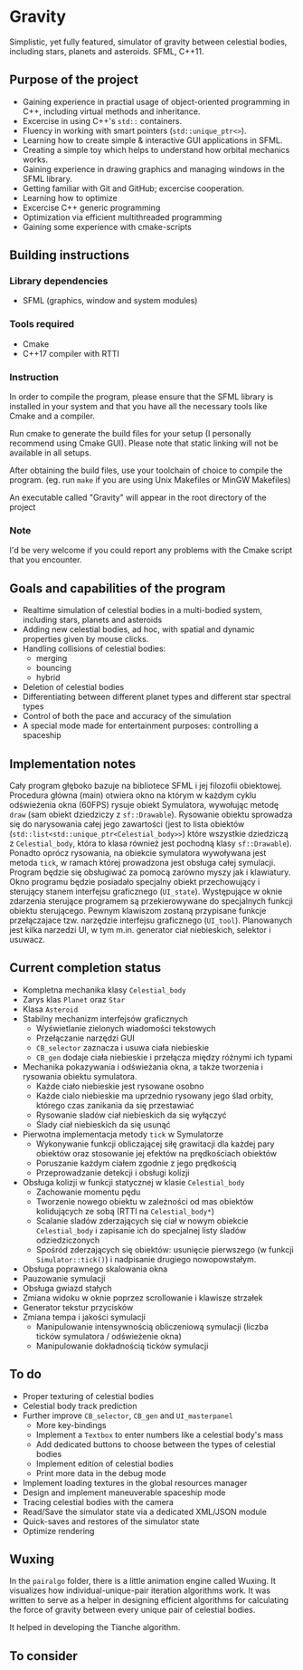 # Gravity
Simplistic, yet fully featured, simulator of gravity between celestial bodies, including stars, planets and asteroids.
SFML, C++11.

## Purpose of the project
* Gaining experience in practial usage of object-oriented programming in C++, including virtual methods and inheritance.
* Excercise in using C++'s `std::` containers.
* Fluency in working with smart pointers (`std::unique_ptr<>`).
* Learning how to create simple & interactive GUI applications in SFML.
* Creating a simple toy which helps to understand how orbital mechanics works.
* Gaining experience in drawing graphics and managing windows in the SFML library.
* Getting familiar with Git and GitHub; excercise cooperation.
* Learning how to optimize
* Excercise C++ generic programming
* Optimization via efficient multithreaded programming
* Gaining some experience with cmake-scripts

## Building instructions
### Library dependencies
* SFML (graphics, window and system modules)
### Tools required
* Cmake
* C++17 compiler with RTTI
### Instruction
In order to compile the program, please ensure that the SFML library is installed in your system and that you have all the necessary tools like Cmake and a compiler.

Run cmake to generate the build files for your setup (I personally recommend using Cmake GUI).
Please note that static linking will not be available in all setups.

After obtaining the build files, use your toolchain of choice to compile the program.
(eg. run `make` if you are using Unix Makefiles or MinGW Makefiles)

An executable called "Gravity" will appear in the root directory of the project

### Note
I'd be very welcome if you could report any problems with the Cmake script that you encounter.

## Goals and capabilities of the program
* Realtime simulation of celestial bodies in a multi-bodied system, including stars, planets and asteroids
* Adding new celestial bodies, ad hoc, with spatial and dynamic properties given by mouse clicks.
* Handling collisions of celestial bodies:
	* merging
	* bouncing
	* hybrid
* Deletion of celestial bodies
* Differentiating between different planet types and different star spectral types
* Control of both the pace and accuracy of the simulation
* A special mode made for entertainment purposes: controlling a spaceship
## Implementation notes
Cały program głęboko bazuje na bibliotece SFML i jej filozofii obiektowej.
Procedura główna (main) otwiera okno na którym w każdym cyklu odświeżenia okna (60FPS) rysuje obiekt Symulatora, wywołując metodę `draw` (sam obiekt dziedziczy z `sf::Drawable`). Rysowanie obiektu sprowadza się do narysowania całej jego zawartości (jest to lista obiektów (`std::list<std::unique_ptr<Celestial_body>>`) które wszystkie dziedziczą z `Celestial_body`, która to klasa również jest pochodną klasy `sf::Drawable`). Ponadto oprócz rysowania, na obiekcie symulatora wywoływana jest metoda `tick`, w ramach której prowadzona jest obsługa całej symulacji.
Program będzie się obsługiwać za pomocą zarówno myszy jak i klawiatury. Okno programu będzie posiadało specjalny obiekt przechowujący i sterujący stanem interfejsu graficznego (`UI_state`). Występujące w oknie zdarzenia sterujące programem są przekierowywane do specjalnych funkcji obiektu sterującego. Pewnym klawiszom zostaną przypisane funkcje przełączajace tzw. narzędzie interfejsu graficznego (`UI_tool`). Planowanych jest kilka narzedzi UI, w tym m.in. generator ciał niebieskich, selektor i usuwacz.
## Current completion status
* Kompletna mechanika klasy `Celestial_body`
* Zarys klas `Planet` oraz `Star`
* Klasa `Asteroid`
* Stabilny mechanizm interfejsów graficznych
	* Wyświetlanie zielonych wiadomości tekstowych
	* Przełączanie narzędzi GUI
	* `CB_selector` zaznacza i usuwa ciała niebieskie
	* `CB_gen` dodaje ciała niebieskie i przełącza między różnymi ich typami
* Mechanika pokazywania i odświeżania okna, a także tworzenia i rysowania obiektu symulatora.
	* Każde ciało niebieskie jest rysowane osobno
	* Każde cialo niebieskie ma uprzednio rysowany jego ślad orbity, którego czas zanikania da się przestawiać
	* Rysowanie sladów ciał niebieskich da się wyłączyć
	* Ślady ciał niebieskich da się usunąć
* Pierwotna implementacja metody `tick` w Symulatorze
	* Wykonywanie funkcji obliczającej siłę grawitacji dla każdej pary obiektów oraz stosowanie jej efektów na prędkościach obiektów
	* Poruszanie każdym ciałem zgodnie z jego prędkością
	* Przeprowadzanie detekcji i obsługi kolizji
* Obsługa kolizji w funkcji statycznej w klasie `Celestial_body`
	* Zachowanie momentu pędu
	* Tworzenie nowego obiektu w zależności od mas obiektów kolidujących ze sobą (RTTI na `Celestial_body*`)
	* Scalanie sladów zderzających się ciał w nowym obiekcie `Celestial_body` i zapisanie ich do specjalnej listy śladów odziedziczonych
	* Spośród zderzających się obiektów: usunięcie pierwszego (w funkcji `Simulator::tick()`) i nadpisanie drugiego nowopowstałym.
* Obsługa poprawnego skalowania okna
* Pauzowanie symulacji
* Obsługa gwiazd stałych
* Zmiana widoku w oknie poprzez scrollowanie i klawisze strzałek
* Generator tekstur przycisków
* Zmiana tempa i jakości symulacji
	* Manipulowanie intensywnością obliczeniową symulacji (liczba ticków symulatora / odświeżenie okna)
	* Manipulowanie dokładnością ticków symulacji
## To do
* Proper texturing of celestial bodies
* Celestial body track prediction
* Further improve `CB_selector`, `CB_gen` and `UI_masterpanel`
	* More key-bindings
	* Implement a `Textbox` to enter numbers like a celestial body's mass
	* Add dedicated buttons to choose between the types of celestial bodies
	* Implement edition of celestial bodies
	* Print more data in the debug mode
* Implement loading textures in the global resources manager
* Design and implement maneuverable spaceship mode
* Tracing celestial bodies with the camera
* Read/Save the simulator state via a dedicated XML/JSON module
* Quick-saves and restores of the simulator state
* Optimize rendering
## Wuxing
In the `pairalgo` folder, there is a little animation engine called Wuxing. It visualizes how individual-unique-pair iteration algorithms work. It was written to serve as a helper in designing efficient algorithms for calculating the force of gravity between every unique pair of celestial bodies.

It helped in developing the Tianche algorithm.


## To consider

